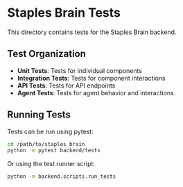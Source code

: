 # Staples Brain Tests

This directory contains tests for the Staples Brain backend.

## Test Organization

- **Unit Tests**: Tests for individual components
- **Integration Tests**: Tests for component interactions
- **API Tests**: Tests for API endpoints
- **Agent Tests**: Tests for agent behavior and interactions

## Running Tests

Tests can be run using pytest:

```bash
cd /path/to/staples_brain
python -m pytest backend/tests
```

Or using the test runner script:

```bash
python -m backend.scripts.run_tests
```
